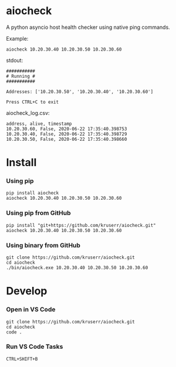 # aiocheck
A python asyncio host health checker using native ping commands.

Example:
```
aiocheck 10.20.30.40 10.20.30.50 10.20.30.60
```

stdout:
```
###########
# Running #
###########

Addresses: ['10.20.30.50', '10.20.30.40', '10.20.30.60']

Press CTRL+C to exit 
```

aiocheck_log.csv:
```
address, alive, timestamp
10.20.30.60, False, 2020-06-22 17:35:40.398753
10.20.30.40, False, 2020-06-22 17:35:40.398729
10.20.30.50, False, 2020-06-22 17:35:40.398660
```

# Install

### Using pip
```
pip install aiocheck
aiocheck 10.20.30.40 10.20.30.50 10.20.30.60
```

### Using pip from GitHub
```
pip install "git+https://github.com/kruserr/aiocheck.git"
aiocheck 10.20.30.40 10.20.30.50 10.20.30.60
```

### Using binary from GitHub
```
git clone https://github.com/kruserr/aiocheck.git
cd aiocheck
./bin/aiocheck.exe 10.20.30.40 10.20.30.50 10.20.30.60
```

# Develop

### Open in VS Code
```
git clone https://github.com/kruserr/aiocheck.git
cd aiocheck
code .
```

### Run VS Code Tasks
```
CTRL+SHIFT+B
```
